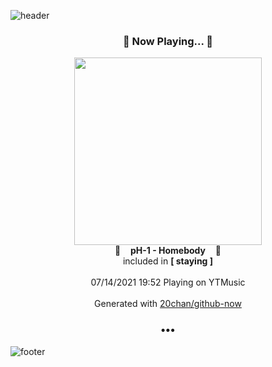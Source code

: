 ![header](https://capsule-render.vercel.app/api?type=wave&height=170&section=header&text=Hi.%20I'm%20SHIFT&fontColor=090707&fontAlignX=45&fontAlignY=65&fontSize=100)

<h3 align="center">🎵 Now Playing... 🎵</h3>
<p align="center">
  <a href="https://music.youtube.com/watch?v=fdMiq-0mi3M">
    <img width="300" src="https://lh3.googleusercontent.com/hOwTK2Y7Dy4twakFfgZGNRAXtgkp_UBqe7OK_sRDv0dGCZpoC8iWyJvoGk765LmwsaB-qynjpucFvQVd">
  </a>
  <br>
  🎵&nbsp&nbsp&nbsp <b>pH-1 - Homebody</b> &nbsp&nbsp&nbsp🎵
  <br>
  included in <b>[ staying ]</b>
  
  <br />
  <br />
  07/14/2021 19:52 Playing on YTMusic
  <br />
  <br />
  Generated with <a href="https://github.com/20chan/github-now">20chan/github-now</a>
</p>

<h3 align="center">•••</h3>

![footer](https://capsule-render.vercel.app/api?type=wave&height=150&section=footer)
